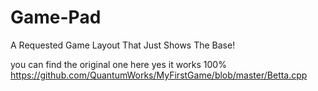 # Game-Pad
A Requested Game Layout That Just Shows The Base!

you can find the original one here yes it works 100%
https://github.com/QuantumWorks/MyFirstGame/blob/master/Betta.cpp
